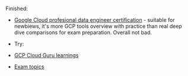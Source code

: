 Finished:
- [Google Cloud profesional data engineer certification](https://www.udemy.com/course/google-cloud-gcp-professional-data-engineer-certification/?couponCode=LEADERSALE24A) - suitable for newbiews, it's more GCP tools overview with practice than real deep dive comparisons for exam preparation. Overall not bad.

- Try:
- [GCP Cloud Guru learnings](https://www.pluralsight.com/cloud-guru/courses/google-certified-professional-data-engineer)
- [Exam topics](https://www.examtopics.com/exams/google/professional-data-engineer/view/)